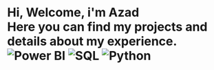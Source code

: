 <h1>Hi, Welcome, i'm Azad<br/><a 

Here you can find my projects and details about my experience.
![Power BI](https://img.shields.io/badge/Business%20Intelligence-Power%20BI-informational?style=flat&logo=powerbi&color=F2C811)
![SQL](https://img.shields.io/badge/Database-SQL-informational?style=flat&logo=sqlite&color=003B57)
![Python](https://img.shields.io/badge/Code-Python-informational?style=flat&logo=python&color=3776AB)

